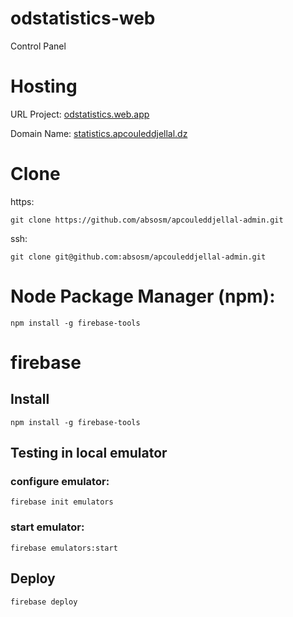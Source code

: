 # odstatistics-web

Control Panel

# Hosting

URL Project: [odstatistics.web.app](https://odstatistics.web.app)

Domain Name: [statistics.apcouleddjellal.dz](https://statistics.apcouleddjellal.dz)
# Clone
https: 
```
git clone https://github.com/absosm/apcouleddjellal-admin.git
```
ssh:
```
git clone git@github.com:absosm/apcouleddjellal-admin.git
```
# Node Package Manager (npm):
```
npm install -g firebase-tools
```

# firebase

## Install
```
npm install -g firebase-tools
```

## Testing in local emulator

### configure emulator:
```
firebase init emulators
```
### start emulator:
```
firebase emulators:start
```

## Deploy
```
firebase deploy
```